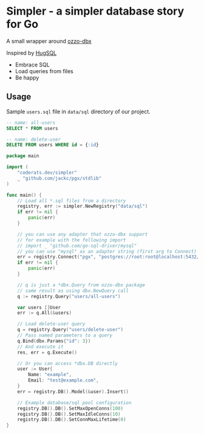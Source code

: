# Simpler - a simpler database story for Go

A small wrapper around [ozzo-dbx](https://github.com/go-ozzo/ozzo-dbx)

Inspired by [HugSQL](https://www.hugsql.org/)

* Embrace SQL
* Load queries from files
* Be happy

## Usage

Sample `users.sql` file in `data/sql` directory of our project.

```sql
-- name: all-users
SELECT * FROM users

-- name: delete-user
DELETE FROM users WHERE id = {:id}
```


```go
package main

import (
    "coderats.dev/simpler"
    _ "github.com/jackc/pgx/stdlib"
)

func main() {
    // Load all *.sql files from a directory
    registry, err := simpler.NewRegistry("data/sql")
    if err != nil {
        panic(err)
    }

    // you can use any adapter that ozzo-dbx support
    // for example with the following import
    // import _ "github.com/go-sql-driver/mysql"
    // you can use "mysql" as an adapter string (first arg to Connect)
    err = registry.Connect("pgx", "postgres://root:root@localhost:5432/mydb_dev")
    if err != nil {
        panic(err)
    }

    // q is just a *dbx.Query from ozzo-dbx package
    // same result as using dbx.NewQuery call
    q := registry.Query("users/all-users")

    var users []User
    err := q.All(&users)

    // Load delete-user query
    q = registry.Query("users/delete-user")
    // Pass named parameters to a query
    q.Bind(dbx.Params{"id": 3})
    // And execute it
    res, err = q.Execute()

    // Or you can access *dbx.DB directly
    user := User{
        Name: "example",
        Email: "test@example.com",
    }
    err = registry.DB().Model(&user).Insert()

    // Example database/sql pool configuration
    registry.DB().DB().SetMaxOpenConns(100)
    registry.DB().DB().SetMaxIdleConns(10)
    registry.DB().DB().SetConnMaxLifetime(0)
}
```
